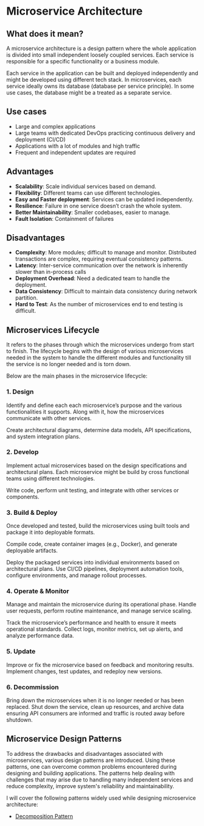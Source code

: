 # Microservice Architecture

## What does it mean?

A microservice architecture is a design pattern where the whole application is divided into small independent loosely coupled services. Each service is responsible for a specific functionality or a business module.

Each service in the application can be built and deployed independently and might be developed using different tech stack. In microservices, each service ideally owns its database (database per service principle). In some use cases, the database might be a treated as a separate service.

## Use cases

- Large and complex applications
- Large teams with dedicated DevOps practicing continuous delivery and deployment (CI/CD)
- Applications with a lot of modules and high traffic
- Frequent and independent updates are required

## Advantages

- **Scalability**: Scale individual services based on demand.
- **Flexibility**: Different teams can use different technologies.
- **Easy and Faster deployment**: Services can be updated independently.
- **Resilience**: Failure in one service doesn’t crash the whole system.
- **Better Maintainability**: Smaller codebases, easier to manage.
- **Fault Isolation**: Containment of failures

## Disadvantages

- **Complexity**: More modules; difficult to manage and monitor. Distributed transactions are complex, requiring eventual consistency patterns.
- **Latency**: Inter-service communication over the network is inherently slower than in-process calls
- **Deployment Overhead**: Need a dedicated team to handle the deployment.
- **Data Consistency**: Difficult to maintain data consistency during network partition.
- **Hard to Test**: As the number of microservices end to end testing is difficult.

## Microservices Lifecycle

It refers to the phases through which the microservices undergo from start to finish. The lifecycle begins with the design of various microservices needed in the system to handle the different modules and functionality till the service is no longer needed and is torn down.

Below are the main phases in the microservice lifecycle:

### 1. Design

Identify and define each each microservice’s purpose and the various functionalities it supports. Along with it, how the microservices communicate with other services.

Create architectural diagrams, determine data models, API specifications, and system integration plans.

### 2. Develop

Implement actual microservices based on the design specifications and architectural plans. Each microservice might be build by cross functional teams using different technologies.

Write code, perform unit testing, and integrate with other services or components.

### 3. Build & Deploy

Once developed and tested, build the microservices using built tools and package it into deployable formats.

Compile code, create container images (e.g., Docker), and generate deployable artifacts.

Deploy the packaged services into individual environments based on architectural plans. Use CI/CD pipelines, deployment automation tools, configure environments, and manage rollout processes.

### 4. Operate & Monitor

Manage and maintain the microservice during its operational phase. Handle user requests, perform routine maintenance, and manage service scaling.

Track the microservice’s performance and health to ensure it meets operational standards. Collect logs, monitor metrics, set up alerts, and analyze performance data.

### 5. Update

Improve or fix the microservice based on feedback and monitoring results. Implement changes, test updates, and redeploy new versions.

### 6. Decommission

Bring down the microservices when it is no longer needed or has been replaced. Shut down the service, clean up resources, and archive data ensuring API consumers are informed and traffic is routed away before shutdown.

## Microservice Design Patterns

To address the drawbacks and disadvantages associated with microservices, various design patterns are introduced. Using these patterns, one can overcome common problems encountered during designing and building applications. The patterns help dealing with challenges that may arise due to handling many independent services and reduce complexity, improve system's reliability and maintainability.

I will cover the following patterns widely used while designing microservice architecture:

- [Decomposition Pattern](./Decomposition_Pattern.md)
